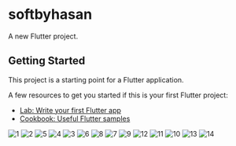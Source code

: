 # softbyhasan

A new Flutter project.

## Getting Started

This project is a starting point for a Flutter application.

A few resources to get you started if this is your first Flutter project:

- [Lab: Write your first Flutter app]([https://docs.flutter.dev/get-started/codelab](https://drive.google.com/file/d/1SMa2GgHsFf2G1bDLyj-5yV_g2bUOtAFv/view?usp=sharing))
- [Cookbook: Useful Flutter samples](https://docs.flutter.dev/cookbook)



![1](https://github.com/SoftEngHasan/Flutter--RestAPI--Firebase/assets/80910782/f00cde75-49c1-4a1d-b68f-b75b120980c3)
![2](https://github.com/SoftEngHasan/Flutter--RestAPI--Firebase/assets/80910782/262b2a76-7618-48d6-bfbd-486c3a8aba6a)
![5](https://github.com/SoftEngHasan/Flutter--RestAPI--Firebase/assets/80910782/ff112db4-c645-43bd-8ca4-eb6fe17fe0ae)
![4](https://github.com/SoftEngHasan/Flutter--RestAPI--Firebase/assets/80910782/aa470efd-9cff-43cc-ac33-b4fb64eb187c)
![3](https://github.com/SoftEngHasan/Flutter--RestAPI--Firebase/assets/80910782/1d86f2bc-b51e-4b76-bcd8-a8eb69c8130b)
![6](https://github.com/SoftEngHasan/Flutter--RestAPI--Firebase/assets/80910782/a38d32e6-bbb3-4934-a8c4-c81e45abefb6)
![8](https://github.com/SoftEngHasan/Flutter--RestAPI--Firebase/assets/80910782/eb4894fb-5d6e-4f15-bb0f-eb851680201d)
![7](https://github.com/SoftEngHasan/Flutter--RestAPI--Firebase/assets/80910782/1ee51d26-6389-4f9d-bb23-4f079089a433)
![9](https://github.com/SoftEngHasan/Flutter--RestAPI--Firebase/assets/80910782/281a7a3c-a86c-4da8-88f1-ac4b9205d78c)
![12](https://github.com/SoftEngHasan/Flutter--RestAPI--Firebase/assets/80910782/42b829ab-848d-4b70-b417-7b5ba552c8dc)
![11](https://github.com/SoftEngHasan/Flutter--RestAPI--Firebase/assets/80910782/0b1ee42c-9065-40a0-a954-cbf5590e30bc)
![10](https://github.com/SoftEngHasan/Flutter--RestAPI--Firebase/assets/80910782/09fe0c00-4d74-4e26-85c4-12b1e345c585)
![13](https://github.com/SoftEngHasan/Flutter--RestAPI--Firebase/assets/80910782/5f7cbbad-b574-47ac-94d9-4e20a541677a)
![14](https://github.com/SoftEngHasan/Flutter--RestAPI--Firebase/assets/80910782/dd767b16-7124-494e-b216-5e7d7d47a679)
